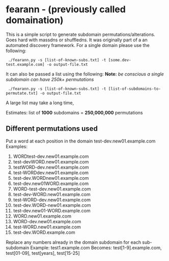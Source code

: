 # fearann - (previously called domaination)
This is a simple script to generate subdomain permutations/alterations. Goes hard with massdns or shuffledns. It was originally part of a an automated discovery framework. For a single domain please use the following:

` ./fearann.py -s [list-of-known-subs.txt] -t [some.dev-test.example.com] -o output-file.txt`

It can also be passed a list using the following:  **Note:** *be conscious a single subdomain can have 250k+ permutations*

` ./fearann.py -s [list-of-known-subs.txt] -t [list-of-subdomains-to-permutate.txt] -o output-file.txt`

A large list may take a long time,

Estimates: list of **1000** subdomains = **250,000,000** permutations

## Different permutations used

Put a word at each position in the domain test-dev.new01.example.com
Examples:
 1. WORDtest-dev.new01.example.com
 2. test-devWORD.new01.example.com
 3. testWORD-dev.new01.example.com
 4. test-WORDdev.new01.example.com
 5. test-dev.WORDnew01.example.com
 6. test-dev.new01WORD.example.com
 7. WORD-test-dev.new01.example.com
 8. test-dev-WORD.new01.example.com
 9. test-WORD-dev.new01.example.com
 10. test-dev.WORD-new01.example.com
 11. test-dev.new01-WORD.example.com
 12. WORD.new01.example.com
 13. WORD-dev.new01.example.com
 14. test-WORD.new01.example.com
 15. test-dev.WORD.example.com
   
Replace any numbers already in the domain subdomain for each sub-subdomain
Example: test1.example.com
Becomes: test[1-9].example.com, test[01-09], test[years], test[15-25]



